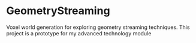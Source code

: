 # GeometryStreaming
Voxel world generation for exploring geometry streaming techniques. This project is a prototype for my advanced technology module
